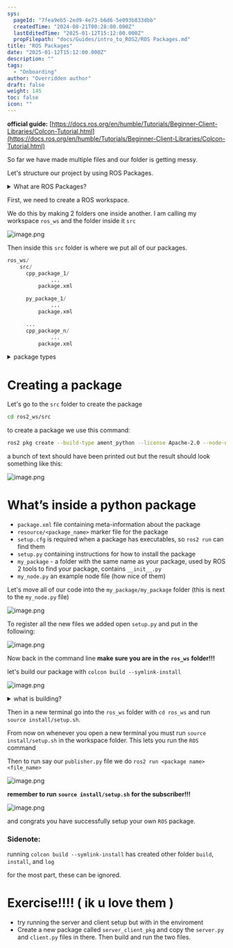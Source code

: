 ```yaml
---
sys:
  pageId: "7fea9eb5-2ed9-4e73-b6d6-5e093b833dbb"
  createdTime: "2024-08-21T00:28:00.000Z"
  lastEditedTime: "2025-01-12T15:12:00.000Z"
  propFilepath: "docs/Guides/intro_to_ROS2/ROS Packages.md"
title: "ROS Packages"
date: "2025-01-12T15:12:00.000Z"
description: ""
tags:
  - "Onboarding"
author: "Overridden author"
draft: false
weight: 145
toc: false
icon: ""
---
```


**official guide:** [https://docs.ros.org/en/humble/Tutorials/Beginner-Client-Libraries/Colcon-Tutorial.html](https://docs.ros.org/en/humble/Tutorials/Beginner-Client-Libraries/Colcon-Tutorial.html)

So far we have made multiple files and our folder is getting messy.

Let's structure our project by using ROS Packages.

<details>

<summary>What are ROS Packages?</summary>

ROS Packages are, as the name implies, packages of code that are highly sharable between ROS developers.

They consist of a folder, `package.xml` file, and source code

```python
      cpp_package_1/
		      ... imagine much code files here ..
          package.xml
```

</details>

First, we need to create a ROS workspace.

We do this by making 2 folders one inside another. I am calling my workspace `ros_ws` and the folder inside it `src`

![image.png](https://prod-files-secure.s3.us-west-2.amazonaws.com/d518164a-d88e-44d1-a4ee-3adb3bd8bce0/70706947-fd18-4537-a67b-e12946812d31/image.png?X-Amz-Algorithm=AWS4-HMAC-SHA256&X-Amz-Content-Sha256=UNSIGNED-PAYLOAD&X-Amz-Credential=ASIAZI2LB4666YM6KNZT%2F20250306%2Fus-west-2%2Fs3%2Faws4_request&X-Amz-Date=20250306T003749Z&X-Amz-Expires=3600&X-Amz-Security-Token=IQoJb3JpZ2luX2VjENj%2F%2F%2F%2F%2F%2F%2F%2F%2F%2FwEaCXVzLXdlc3QtMiJIMEYCIQCXLd%2B9ZI7EoZgYiuco%2BDHqk%2FduP7%2BY5P6pAij0%2FkIBJQIhALvDfsQYOczkMzu4pUzbdkSO4h3Qc9Asaj2PF6EL%2BTZyKv8DCCEQABoMNjM3NDIzMTgzODA1IgwH%2BpbURAe571STsIMq3APMtDbmwwx9ZN%2B1RuZKrbgjgEmlZk9rDHDDXHqEXnoi1kyJ6B8deeBlQjTYyvsPJrci7RcUnX5N52%2FFgtgdOe7n0PDml39CNxdg%2BlTWh5oEOI9sayZG5vbiZ%2Bl1RQW8CNk91RjR8fXxwMSdDj8oRfMBe1DhWaZgXVBgJJCedoDgw195nvUE0pFoBnJpgb76aCDvT53sAg9zVRQ9ImSFv8CFVet%2FpkjrdEOcQ7AhCUUG7uTqAZgswLYwbkuf3ExI%2BgoNOwTh4YDRmkxNm2q0csh%2FvdoINZ02AEsbIKygu09h99CZz2ShwwQ5sg6T9T%2BbwxC9GYrnENPAD0SNPOzhCIjl9UcHUn5FVb7MxOas7%2Fo9mEwjiuTSG8Q11pPz1anJlPTsA9eW%2FqbQL6%2Br0lW10Slzi0CHIDiGPS5KTCc6RjU0Kap02ZlYn7cTgCqPb6S%2Fo4ASoRJURvROhyfWBA9PAL0nibckpddvIuQdJeeFfyNkiljWuqfubSr99iGG9Mo3sIiF3yVLyzTRqhqhCcFEbXJWvyIgT03ri2rB70JxD1SwFKSUyqyR1PgF6l70Jum28rNDy%2BCu1uEIfXL6a2AzbGxWqepasBmFF6zc12DoVUa82dUuSYAuCV8pxPFAyDC7xqO%2BBjqkAQZ05YDmkpLzee%2B1C563hWruJL2MSj8to3xwMma66V21jMuflbEkpwXlIY277bDvt0GgjrPll6HzSnGzT%2FS2TlxpdSVwqV5et88PRO5KMeho7Datf6usXnxB3%2FW8K0x3zFq%2B4hQZXzE8Wwmd6xqBLFw0AZP5NgAKjyjPf03C0ylMM59H%2BuF1L7eLIg44Aoxrq6VrXti207ecF9FM9bz1oZ3AhGvW&X-Amz-Signature=b829e83cf54428de38336799968e92bd2fe6b74d0e8e19284287578de4afa6cb&X-Amz-SignedHeaders=host&x-id=GetObject)

Then inside this `src` folder is where we put all of our packages.

```python
ros_ws/
    src/
      cpp_package_1/
		      ...
          package.xml

      py_package_1/
		      ...
          package.xml

      ...
      cpp_package_n/
		      ...
          package.xml

```

<details>

<summary>package types</summary>

packages can be either `C++` or python.

the intern file structure is different for each but for this guide we will stick to creating python packages

</details>

# Creating a package

Let's go to the `src` folder to create the package

```bash
cd ros2_ws/src
```

to create a package we use this command:

```bash
ros2 pkg create --build-type ament_python --license Apache-2.0 --node-name my_node my_package
```

a bunch of text should have been printed out but the result should look something like this:

![image.png](https://prod-files-secure.s3.us-west-2.amazonaws.com/d518164a-d88e-44d1-a4ee-3adb3bd8bce0/e6cf1e3f-8512-4a3e-b131-079f800bf3e8/image.png?X-Amz-Algorithm=AWS4-HMAC-SHA256&X-Amz-Content-Sha256=UNSIGNED-PAYLOAD&X-Amz-Credential=ASIAZI2LB4666YM6KNZT%2F20250306%2Fus-west-2%2Fs3%2Faws4_request&X-Amz-Date=20250306T003749Z&X-Amz-Expires=3600&X-Amz-Security-Token=IQoJb3JpZ2luX2VjENj%2F%2F%2F%2F%2F%2F%2F%2F%2F%2FwEaCXVzLXdlc3QtMiJIMEYCIQCXLd%2B9ZI7EoZgYiuco%2BDHqk%2FduP7%2BY5P6pAij0%2FkIBJQIhALvDfsQYOczkMzu4pUzbdkSO4h3Qc9Asaj2PF6EL%2BTZyKv8DCCEQABoMNjM3NDIzMTgzODA1IgwH%2BpbURAe571STsIMq3APMtDbmwwx9ZN%2B1RuZKrbgjgEmlZk9rDHDDXHqEXnoi1kyJ6B8deeBlQjTYyvsPJrci7RcUnX5N52%2FFgtgdOe7n0PDml39CNxdg%2BlTWh5oEOI9sayZG5vbiZ%2Bl1RQW8CNk91RjR8fXxwMSdDj8oRfMBe1DhWaZgXVBgJJCedoDgw195nvUE0pFoBnJpgb76aCDvT53sAg9zVRQ9ImSFv8CFVet%2FpkjrdEOcQ7AhCUUG7uTqAZgswLYwbkuf3ExI%2BgoNOwTh4YDRmkxNm2q0csh%2FvdoINZ02AEsbIKygu09h99CZz2ShwwQ5sg6T9T%2BbwxC9GYrnENPAD0SNPOzhCIjl9UcHUn5FVb7MxOas7%2Fo9mEwjiuTSG8Q11pPz1anJlPTsA9eW%2FqbQL6%2Br0lW10Slzi0CHIDiGPS5KTCc6RjU0Kap02ZlYn7cTgCqPb6S%2Fo4ASoRJURvROhyfWBA9PAL0nibckpddvIuQdJeeFfyNkiljWuqfubSr99iGG9Mo3sIiF3yVLyzTRqhqhCcFEbXJWvyIgT03ri2rB70JxD1SwFKSUyqyR1PgF6l70Jum28rNDy%2BCu1uEIfXL6a2AzbGxWqepasBmFF6zc12DoVUa82dUuSYAuCV8pxPFAyDC7xqO%2BBjqkAQZ05YDmkpLzee%2B1C563hWruJL2MSj8to3xwMma66V21jMuflbEkpwXlIY277bDvt0GgjrPll6HzSnGzT%2FS2TlxpdSVwqV5et88PRO5KMeho7Datf6usXnxB3%2FW8K0x3zFq%2B4hQZXzE8Wwmd6xqBLFw0AZP5NgAKjyjPf03C0ylMM59H%2BuF1L7eLIg44Aoxrq6VrXti207ecF9FM9bz1oZ3AhGvW&X-Amz-Signature=f101ee4a9ee2e55987e8bac2675944bfe7f3f959bc8b341795b36706fcb10ef6&X-Amz-SignedHeaders=host&x-id=GetObject)

# What’s inside a python package

- `package.xml` file containing meta-information about the package
- `resource/<package_name>` marker file for the package
- `setup.cfg` is required when a package has executables, so `ros2 run` can find them
- `setup.py` containing instructions for how to install the package
- `my_package` - a folder with the same name as your package, used by ROS 2 tools to find your package, contains `__init__.py`
- `my_node.py` an example node file (how nice of them)

Let's move all of our code into the `my_package/my_package` folder (this is next to the `my_node.py` file)

![image.png](https://prod-files-secure.s3.us-west-2.amazonaws.com/d518164a-d88e-44d1-a4ee-3adb3bd8bce0/9ce58f11-0da9-4d3e-b86d-506a9685d378/image.png?X-Amz-Algorithm=AWS4-HMAC-SHA256&X-Amz-Content-Sha256=UNSIGNED-PAYLOAD&X-Amz-Credential=ASIAZI2LB4666YM6KNZT%2F20250306%2Fus-west-2%2Fs3%2Faws4_request&X-Amz-Date=20250306T003749Z&X-Amz-Expires=3600&X-Amz-Security-Token=IQoJb3JpZ2luX2VjENj%2F%2F%2F%2F%2F%2F%2F%2F%2F%2FwEaCXVzLXdlc3QtMiJIMEYCIQCXLd%2B9ZI7EoZgYiuco%2BDHqk%2FduP7%2BY5P6pAij0%2FkIBJQIhALvDfsQYOczkMzu4pUzbdkSO4h3Qc9Asaj2PF6EL%2BTZyKv8DCCEQABoMNjM3NDIzMTgzODA1IgwH%2BpbURAe571STsIMq3APMtDbmwwx9ZN%2B1RuZKrbgjgEmlZk9rDHDDXHqEXnoi1kyJ6B8deeBlQjTYyvsPJrci7RcUnX5N52%2FFgtgdOe7n0PDml39CNxdg%2BlTWh5oEOI9sayZG5vbiZ%2Bl1RQW8CNk91RjR8fXxwMSdDj8oRfMBe1DhWaZgXVBgJJCedoDgw195nvUE0pFoBnJpgb76aCDvT53sAg9zVRQ9ImSFv8CFVet%2FpkjrdEOcQ7AhCUUG7uTqAZgswLYwbkuf3ExI%2BgoNOwTh4YDRmkxNm2q0csh%2FvdoINZ02AEsbIKygu09h99CZz2ShwwQ5sg6T9T%2BbwxC9GYrnENPAD0SNPOzhCIjl9UcHUn5FVb7MxOas7%2Fo9mEwjiuTSG8Q11pPz1anJlPTsA9eW%2FqbQL6%2Br0lW10Slzi0CHIDiGPS5KTCc6RjU0Kap02ZlYn7cTgCqPb6S%2Fo4ASoRJURvROhyfWBA9PAL0nibckpddvIuQdJeeFfyNkiljWuqfubSr99iGG9Mo3sIiF3yVLyzTRqhqhCcFEbXJWvyIgT03ri2rB70JxD1SwFKSUyqyR1PgF6l70Jum28rNDy%2BCu1uEIfXL6a2AzbGxWqepasBmFF6zc12DoVUa82dUuSYAuCV8pxPFAyDC7xqO%2BBjqkAQZ05YDmkpLzee%2B1C563hWruJL2MSj8to3xwMma66V21jMuflbEkpwXlIY277bDvt0GgjrPll6HzSnGzT%2FS2TlxpdSVwqV5et88PRO5KMeho7Datf6usXnxB3%2FW8K0x3zFq%2B4hQZXzE8Wwmd6xqBLFw0AZP5NgAKjyjPf03C0ylMM59H%2BuF1L7eLIg44Aoxrq6VrXti207ecF9FM9bz1oZ3AhGvW&X-Amz-Signature=ef6cbf0514ee33df163966add871566ef79c1ca819db9f8657bab28e5cfdc585&X-Amz-SignedHeaders=host&x-id=GetObject)

To register all the new files we added open `setup.py` and put in the following:

![image.png](https://prod-files-secure.s3.us-west-2.amazonaws.com/d518164a-d88e-44d1-a4ee-3adb3bd8bce0/1cd7c262-4cae-4496-9d75-c178537d24a2/image.png?X-Amz-Algorithm=AWS4-HMAC-SHA256&X-Amz-Content-Sha256=UNSIGNED-PAYLOAD&X-Amz-Credential=ASIAZI2LB4666YM6KNZT%2F20250306%2Fus-west-2%2Fs3%2Faws4_request&X-Amz-Date=20250306T003749Z&X-Amz-Expires=3600&X-Amz-Security-Token=IQoJb3JpZ2luX2VjENj%2F%2F%2F%2F%2F%2F%2F%2F%2F%2FwEaCXVzLXdlc3QtMiJIMEYCIQCXLd%2B9ZI7EoZgYiuco%2BDHqk%2FduP7%2BY5P6pAij0%2FkIBJQIhALvDfsQYOczkMzu4pUzbdkSO4h3Qc9Asaj2PF6EL%2BTZyKv8DCCEQABoMNjM3NDIzMTgzODA1IgwH%2BpbURAe571STsIMq3APMtDbmwwx9ZN%2B1RuZKrbgjgEmlZk9rDHDDXHqEXnoi1kyJ6B8deeBlQjTYyvsPJrci7RcUnX5N52%2FFgtgdOe7n0PDml39CNxdg%2BlTWh5oEOI9sayZG5vbiZ%2Bl1RQW8CNk91RjR8fXxwMSdDj8oRfMBe1DhWaZgXVBgJJCedoDgw195nvUE0pFoBnJpgb76aCDvT53sAg9zVRQ9ImSFv8CFVet%2FpkjrdEOcQ7AhCUUG7uTqAZgswLYwbkuf3ExI%2BgoNOwTh4YDRmkxNm2q0csh%2FvdoINZ02AEsbIKygu09h99CZz2ShwwQ5sg6T9T%2BbwxC9GYrnENPAD0SNPOzhCIjl9UcHUn5FVb7MxOas7%2Fo9mEwjiuTSG8Q11pPz1anJlPTsA9eW%2FqbQL6%2Br0lW10Slzi0CHIDiGPS5KTCc6RjU0Kap02ZlYn7cTgCqPb6S%2Fo4ASoRJURvROhyfWBA9PAL0nibckpddvIuQdJeeFfyNkiljWuqfubSr99iGG9Mo3sIiF3yVLyzTRqhqhCcFEbXJWvyIgT03ri2rB70JxD1SwFKSUyqyR1PgF6l70Jum28rNDy%2BCu1uEIfXL6a2AzbGxWqepasBmFF6zc12DoVUa82dUuSYAuCV8pxPFAyDC7xqO%2BBjqkAQZ05YDmkpLzee%2B1C563hWruJL2MSj8to3xwMma66V21jMuflbEkpwXlIY277bDvt0GgjrPll6HzSnGzT%2FS2TlxpdSVwqV5et88PRO5KMeho7Datf6usXnxB3%2FW8K0x3zFq%2B4hQZXzE8Wwmd6xqBLFw0AZP5NgAKjyjPf03C0ylMM59H%2BuF1L7eLIg44Aoxrq6VrXti207ecF9FM9bz1oZ3AhGvW&X-Amz-Signature=d5a65caedb8cf2adbffe7f3462c01b0bf6dcd035599b2c69004f64f1aee7353d&X-Amz-SignedHeaders=host&x-id=GetObject)

Now back in the command line **make sure you are in the** **`ros_ws`** **folder!!!**

let's build our package with `colcon build --symlink-install`

![image.png](https://prod-files-secure.s3.us-west-2.amazonaws.com/d518164a-d88e-44d1-a4ee-3adb3bd8bce0/2f2a0d27-b173-48fd-b189-5f5c0ce65619/image.png?X-Amz-Algorithm=AWS4-HMAC-SHA256&X-Amz-Content-Sha256=UNSIGNED-PAYLOAD&X-Amz-Credential=ASIAZI2LB4666YM6KNZT%2F20250306%2Fus-west-2%2Fs3%2Faws4_request&X-Amz-Date=20250306T003749Z&X-Amz-Expires=3600&X-Amz-Security-Token=IQoJb3JpZ2luX2VjENj%2F%2F%2F%2F%2F%2F%2F%2F%2F%2FwEaCXVzLXdlc3QtMiJIMEYCIQCXLd%2B9ZI7EoZgYiuco%2BDHqk%2FduP7%2BY5P6pAij0%2FkIBJQIhALvDfsQYOczkMzu4pUzbdkSO4h3Qc9Asaj2PF6EL%2BTZyKv8DCCEQABoMNjM3NDIzMTgzODA1IgwH%2BpbURAe571STsIMq3APMtDbmwwx9ZN%2B1RuZKrbgjgEmlZk9rDHDDXHqEXnoi1kyJ6B8deeBlQjTYyvsPJrci7RcUnX5N52%2FFgtgdOe7n0PDml39CNxdg%2BlTWh5oEOI9sayZG5vbiZ%2Bl1RQW8CNk91RjR8fXxwMSdDj8oRfMBe1DhWaZgXVBgJJCedoDgw195nvUE0pFoBnJpgb76aCDvT53sAg9zVRQ9ImSFv8CFVet%2FpkjrdEOcQ7AhCUUG7uTqAZgswLYwbkuf3ExI%2BgoNOwTh4YDRmkxNm2q0csh%2FvdoINZ02AEsbIKygu09h99CZz2ShwwQ5sg6T9T%2BbwxC9GYrnENPAD0SNPOzhCIjl9UcHUn5FVb7MxOas7%2Fo9mEwjiuTSG8Q11pPz1anJlPTsA9eW%2FqbQL6%2Br0lW10Slzi0CHIDiGPS5KTCc6RjU0Kap02ZlYn7cTgCqPb6S%2Fo4ASoRJURvROhyfWBA9PAL0nibckpddvIuQdJeeFfyNkiljWuqfubSr99iGG9Mo3sIiF3yVLyzTRqhqhCcFEbXJWvyIgT03ri2rB70JxD1SwFKSUyqyR1PgF6l70Jum28rNDy%2BCu1uEIfXL6a2AzbGxWqepasBmFF6zc12DoVUa82dUuSYAuCV8pxPFAyDC7xqO%2BBjqkAQZ05YDmkpLzee%2B1C563hWruJL2MSj8to3xwMma66V21jMuflbEkpwXlIY277bDvt0GgjrPll6HzSnGzT%2FS2TlxpdSVwqV5et88PRO5KMeho7Datf6usXnxB3%2FW8K0x3zFq%2B4hQZXzE8Wwmd6xqBLFw0AZP5NgAKjyjPf03C0ylMM59H%2BuF1L7eLIg44Aoxrq6VrXti207ecF9FM9bz1oZ3AhGvW&X-Amz-Signature=6b17e0a0b283fabd63fc2ad5507c73fe87b3619cd49e3578e9c9326a79027c7c&X-Amz-SignedHeaders=host&x-id=GetObject)

<details>

<summary>what is building?</summary>

if you are a CS major at Rose-Hulman you will learn the answer to this in CSSE132

but TLDR; is it combines all the code files into one program that can be run easily 

</details>

Then in a new terminal go into the `ros_ws` folder with `cd ros_ws` and run `source install/setup.sh`. 

From now on whenever you open a new terminal you must run `source install/setup.sh` in the workspace folder. This lets you run the `ROS` command

Then to run say our `publisher.py` file we do `ros2 run <package name> <file_name>`

![image.png](https://prod-files-secure.s3.us-west-2.amazonaws.com/d518164a-d88e-44d1-a4ee-3adb3bd8bce0/4f4b1219-3a44-4632-aa0a-ce3471699f59/image.png?X-Amz-Algorithm=AWS4-HMAC-SHA256&X-Amz-Content-Sha256=UNSIGNED-PAYLOAD&X-Amz-Credential=ASIAZI2LB4666YM6KNZT%2F20250306%2Fus-west-2%2Fs3%2Faws4_request&X-Amz-Date=20250306T003749Z&X-Amz-Expires=3600&X-Amz-Security-Token=IQoJb3JpZ2luX2VjENj%2F%2F%2F%2F%2F%2F%2F%2F%2F%2FwEaCXVzLXdlc3QtMiJIMEYCIQCXLd%2B9ZI7EoZgYiuco%2BDHqk%2FduP7%2BY5P6pAij0%2FkIBJQIhALvDfsQYOczkMzu4pUzbdkSO4h3Qc9Asaj2PF6EL%2BTZyKv8DCCEQABoMNjM3NDIzMTgzODA1IgwH%2BpbURAe571STsIMq3APMtDbmwwx9ZN%2B1RuZKrbgjgEmlZk9rDHDDXHqEXnoi1kyJ6B8deeBlQjTYyvsPJrci7RcUnX5N52%2FFgtgdOe7n0PDml39CNxdg%2BlTWh5oEOI9sayZG5vbiZ%2Bl1RQW8CNk91RjR8fXxwMSdDj8oRfMBe1DhWaZgXVBgJJCedoDgw195nvUE0pFoBnJpgb76aCDvT53sAg9zVRQ9ImSFv8CFVet%2FpkjrdEOcQ7AhCUUG7uTqAZgswLYwbkuf3ExI%2BgoNOwTh4YDRmkxNm2q0csh%2FvdoINZ02AEsbIKygu09h99CZz2ShwwQ5sg6T9T%2BbwxC9GYrnENPAD0SNPOzhCIjl9UcHUn5FVb7MxOas7%2Fo9mEwjiuTSG8Q11pPz1anJlPTsA9eW%2FqbQL6%2Br0lW10Slzi0CHIDiGPS5KTCc6RjU0Kap02ZlYn7cTgCqPb6S%2Fo4ASoRJURvROhyfWBA9PAL0nibckpddvIuQdJeeFfyNkiljWuqfubSr99iGG9Mo3sIiF3yVLyzTRqhqhCcFEbXJWvyIgT03ri2rB70JxD1SwFKSUyqyR1PgF6l70Jum28rNDy%2BCu1uEIfXL6a2AzbGxWqepasBmFF6zc12DoVUa82dUuSYAuCV8pxPFAyDC7xqO%2BBjqkAQZ05YDmkpLzee%2B1C563hWruJL2MSj8to3xwMma66V21jMuflbEkpwXlIY277bDvt0GgjrPll6HzSnGzT%2FS2TlxpdSVwqV5et88PRO5KMeho7Datf6usXnxB3%2FW8K0x3zFq%2B4hQZXzE8Wwmd6xqBLFw0AZP5NgAKjyjPf03C0ylMM59H%2BuF1L7eLIg44Aoxrq6VrXti207ecF9FM9bz1oZ3AhGvW&X-Amz-Signature=7812fafcf33a59af09a58deec8693abfd0a49b89749a6e7bf33378747404ca25&X-Amz-SignedHeaders=host&x-id=GetObject)

**remember to run** **`source install/setup.sh`** **for the subscriber!!!**

![image.png](https://prod-files-secure.s3.us-west-2.amazonaws.com/d518164a-d88e-44d1-a4ee-3adb3bd8bce0/02121119-dad4-49ec-8356-c956108b4243/image.png?X-Amz-Algorithm=AWS4-HMAC-SHA256&X-Amz-Content-Sha256=UNSIGNED-PAYLOAD&X-Amz-Credential=ASIAZI2LB4666YM6KNZT%2F20250306%2Fus-west-2%2Fs3%2Faws4_request&X-Amz-Date=20250306T003749Z&X-Amz-Expires=3600&X-Amz-Security-Token=IQoJb3JpZ2luX2VjENj%2F%2F%2F%2F%2F%2F%2F%2F%2F%2FwEaCXVzLXdlc3QtMiJIMEYCIQCXLd%2B9ZI7EoZgYiuco%2BDHqk%2FduP7%2BY5P6pAij0%2FkIBJQIhALvDfsQYOczkMzu4pUzbdkSO4h3Qc9Asaj2PF6EL%2BTZyKv8DCCEQABoMNjM3NDIzMTgzODA1IgwH%2BpbURAe571STsIMq3APMtDbmwwx9ZN%2B1RuZKrbgjgEmlZk9rDHDDXHqEXnoi1kyJ6B8deeBlQjTYyvsPJrci7RcUnX5N52%2FFgtgdOe7n0PDml39CNxdg%2BlTWh5oEOI9sayZG5vbiZ%2Bl1RQW8CNk91RjR8fXxwMSdDj8oRfMBe1DhWaZgXVBgJJCedoDgw195nvUE0pFoBnJpgb76aCDvT53sAg9zVRQ9ImSFv8CFVet%2FpkjrdEOcQ7AhCUUG7uTqAZgswLYwbkuf3ExI%2BgoNOwTh4YDRmkxNm2q0csh%2FvdoINZ02AEsbIKygu09h99CZz2ShwwQ5sg6T9T%2BbwxC9GYrnENPAD0SNPOzhCIjl9UcHUn5FVb7MxOas7%2Fo9mEwjiuTSG8Q11pPz1anJlPTsA9eW%2FqbQL6%2Br0lW10Slzi0CHIDiGPS5KTCc6RjU0Kap02ZlYn7cTgCqPb6S%2Fo4ASoRJURvROhyfWBA9PAL0nibckpddvIuQdJeeFfyNkiljWuqfubSr99iGG9Mo3sIiF3yVLyzTRqhqhCcFEbXJWvyIgT03ri2rB70JxD1SwFKSUyqyR1PgF6l70Jum28rNDy%2BCu1uEIfXL6a2AzbGxWqepasBmFF6zc12DoVUa82dUuSYAuCV8pxPFAyDC7xqO%2BBjqkAQZ05YDmkpLzee%2B1C563hWruJL2MSj8to3xwMma66V21jMuflbEkpwXlIY277bDvt0GgjrPll6HzSnGzT%2FS2TlxpdSVwqV5et88PRO5KMeho7Datf6usXnxB3%2FW8K0x3zFq%2B4hQZXzE8Wwmd6xqBLFw0AZP5NgAKjyjPf03C0ylMM59H%2BuF1L7eLIg44Aoxrq6VrXti207ecF9FM9bz1oZ3AhGvW&X-Amz-Signature=36bb372972781e307d7c4ab7746602a86ff1a6738ecf53300aaf682b5f3a64d8&X-Amz-SignedHeaders=host&x-id=GetObject)

and congrats you have successfully setup your own `ROS` package.

### Sidenote:

running `colcon build --symlink-install` has created other folder `build`, `install`, and `log`

for the most part, these can be ignored.

# Exercise!!!! ( ik u love them )

- try running the server and client setup but with in the enviroment
- Create a new package called `server_client_pkg` and copy the `server.py` and `client.py` files in there. Then build and run the two files.
